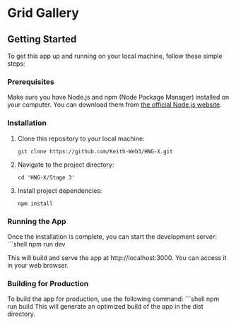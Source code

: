# Grid Gallery

## Getting Started
To get this app up and running on your local machine, follow these simple steps:

### Prerequisites

Make sure you have Node.js and npm (Node Package Manager) installed on your computer. You can download them from [the official Node.js website](https://nodejs.org/).

### Installation

1. Clone this repository to your local machine:

   ```shell
   git clone https://github.com/Keith-Web3/HNG-X.git
2. Navigate to the project directory:
   ```shell
   cd 'HNG-X/Stage 3'
3. Install project dependencies:
   ```shell
   npm install
   
### Running the App
Once the installation is complete, you can start the development server:
      ```shell
      npm run dev
      
This will build and serve the app at http://localhost:3000. You can access it in your web browser.
### Building for Production
To build the app for production, use the following command:
      ```shell
      npm run build
This will generate an optimized build of the app in the dist directory.
